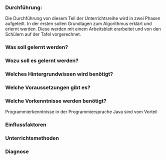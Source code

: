 ### Durchführung:
Die Durchführung von diesem Teil der Unterrichtsreihe wird in zwei Phasen aufgeteilt. In der ersten sollen Grundlagen zum Algorithmus erklärt und erlernt werden. Diese werden mit einem Arbeitsblatt erarbeitet und von den Schülern auf der Tafel vorgerechnet.

### Was soll gelernt werden?

### Wozu soll es gelernt werden?

### Welches Hintergrundwissen wird benötigt?

### Welche Voraussetzungen gibt es?

### Welche Vorkenntnisse werden benötigt?
Programmierkenntnisse in der Programmiersprache Java sind vom Vorteil 

### Einflussfaktoren

### Unterrichtsmethoden

### Diagnose 
